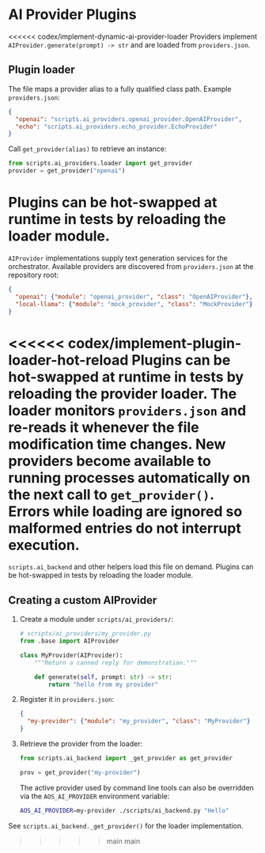 # AI Provider Plugins

<<<<<< codex/implement-dynamic-ai-provider-loader
Providers implement `AIProvider.generate(prompt) -> str` and are loaded from
`providers.json`.

## Plugin loader

The file maps a provider alias to a fully qualified class path. Example
`providers.json`:

```json
{
  "openai": "scripts.ai_providers.openai_provider.OpenAIProvider",
  "echo": "scripts.ai_providers.echo_provider.EchoProvider"
}
```

Call `get_provider(alias)` to retrieve an instance:

```python
from scripts.ai_providers.loader import get_provider
provider = get_provider("openai")
```

Plugins can be hot-swapped at runtime in tests by reloading the loader module.
=======
`AIProvider` implementations supply text generation services for the
orchestrator.  Available providers are discovered from `providers.json` at the
repository root:

```json
{
  "openai": {"module": "openai_provider", "class": "OpenAIProvider"},
  "local-llama": {"module": "mock_provider", "class": "MockProvider"}
}
```

<<<<<< codex/implement-plugin-loader-hot-reload
Plugins can be hot-swapped at runtime in tests by reloading the provider loader.
The loader monitors ``providers.json`` and re-reads it whenever the file
modification time changes.  New providers become available to running
processes automatically on the next call to ``get_provider()``.  Errors while
loading are ignored so malformed entries do not interrupt execution.
=======
`scripts.ai_backend` and other helpers load this file on demand.  Plugins can be
hot-swapped in tests by reloading the loader module.

## Creating a custom AIProvider

1. Create a module under `scripts/ai_providers/`:

   ```python
   # scripts/ai_providers/my_provider.py
   from .base import AIProvider

   class MyProvider(AIProvider):
       """Return a canned reply for demonstration."""

       def generate(self, prompt: str) -> str:
           return "hello from my provider"
   ```

2. Register it in `providers.json`:

   ```json
   {
     "my-provider": {"module": "my_provider", "class": "MyProvider"}
   }
   ```

3. Retrieve the provider from the loader:

   ```python
   from scripts.ai_backend import _get_provider as get_provider

   prov = get_provider("my-provider")
   ```

   The active provider used by command line tools can also be overridden via the
   `AOS_AI_PROVIDER` environment variable:

   ```bash
   AOS_AI_PROVIDER=my-provider ./scripts/ai_backend.py "Hello"
   ```

See `scripts.ai_backend._get_provider()` for the loader implementation.
>>>>> main
>>>>> main
